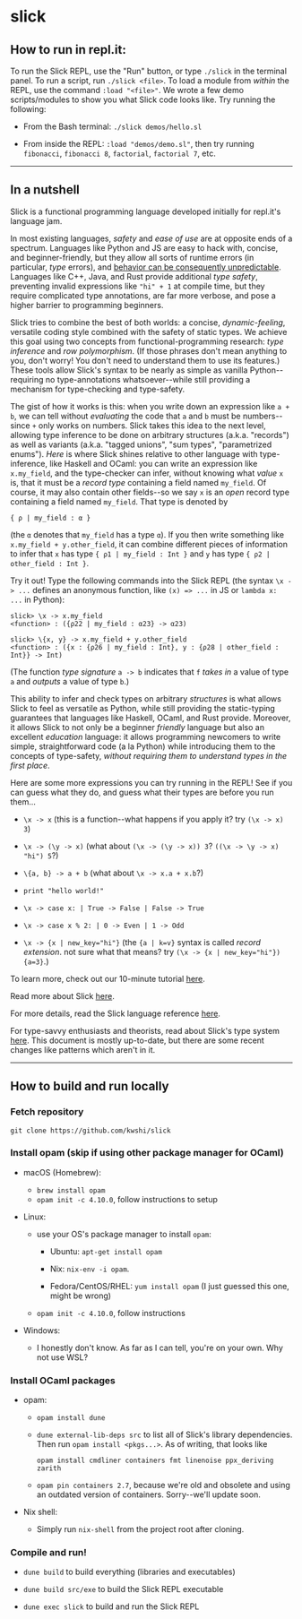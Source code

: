 # slick

## How to run in repl.it:

To run the Slick REPL, use the "Run" button, or type `./slick` in the terminal
panel.  To run a script, run `./slick <file>`.  To load a module from _within_
the REPL, use the command `:load "<file>"`.  We wrote a few demo scripts/modules
to show you what Slick code looks like.  Try running the following:

- From the Bash terminal: `./slick demos/hello.sl`

- From inside the REPL: `:load "demos/demo.sl"`, then try running `fibonacci`,
  `fibonacci 8`, `factorial`, `factorial 7`, etc.

---

## In a nutshell

Slick is a functional programming language developed initially for repl.it's
language jam.

In most existing languages, _safety_ and _ease of use_ are at opposite ends of a
spectrum.  Languages like Python and JS are easy to hack with, concise, and
beginner-friendly, but they allow all sorts of runtime errors (in particular,
_type_ errors), and [behavior can be consequently
unpredictable](https://www.destroyallsoftware.com/talks/wat).  Languages like
C++, Java, and Rust provide additional _type safety_, preventing invalid
expressions like `"hi" + 1` at compile time, but they require complicated type
annotations, are far more verbose, and pose a higher barrier to programming
beginners.

Slick tries to combine the best of both worlds: a concise, _dynamic-feeling_,
versatile coding style combined with the safety of static types.  We achieve
this goal using two concepts from functional-programming research: _type
inference_ and _row polymorphism_.  (If those phrases don't mean anything to
you, don't worry!  You don't need to understand them to use its features.)
These tools allow Slick's syntax to be nearly as simple as vanilla
Python--requiring no type-annotations whatsoever--while still providing a
mechanism for type-checking and type-safety.

The gist of how it works is this: when you write down an expression like `a + b`,
we can tell without _evaluating_ the code that `a` and `b` must be numbers--
since `+` only works on numbers.  Slick takes this idea to the next level,
allowing type inference to be done on arbitrary structures (a.k.a. "records")
as well as variants (a.k.a. "tagged unions", "sum types", "parametrized enums").
_Here_ is where Slick shines relative to other language with type-inference,
like Haskell and OCaml: you can write an expression like `x.my_field`, and the
type-checker can infer, without knowing what _value_ `x` is, that it must be
a _record type_ containing a field named `my_field`.  Of course, it may also
contain other fields--so we say `x` is an _open_ record type containing a field
named `my_field`.  That type is denoted by
```
{ ρ | my_field : α }
```
(the `α` denotes that `my_field` has a type `α`).  If you then write something
like `x.my_field + y.other_field`, it can combine different pieces of information
to infer that `x` has type `{ ρ1 | my_field : Int }` and
`y` has type `{ ρ2 | other_field : Int }`.

Try it out!  Type the following commands into the Slick REPL (the syntax `\x -> ...`
defines an anonymous function, like `(x) => ...` in JS or `lambda x: ...` in Python):

```
slick> \x -> x.my_field
<function> : ({ρ22 | my_field : α23} -> α23)

slick> \{x, y} -> x.my_field + y.other_field
<function> : ({x : {ρ26 | my_field : Int}, y : {ρ28 | other_field : Int}} -> Int)
```

(The function _type signature_ `a -> b` indicates that `f` _takes in_ a value of
type `a` and _outputs_ a value of type `b`.)

This ability to infer and check types on arbitrary _structures_ is what allows
Slick to feel as versatile as Python, while still providing the static-typing
guarantees that languages like Haskell, OCaml, and Rust provide.  Moreover, it
allows Slick to not only be a beginner _friendly_ language but also an excellent
_education_ language: it allows programming newcomers to write simple,
straightforward code (a la Python) while introducing them to the concepts of
type-safety, _without requiring them to understand types in the first place_.

Here are some more expressions you can try running in the REPL!  See if you can
guess what they do, and guess what their types are before you run them...

- `\x -> x` (this is a function--what happens if you apply it?  try `(\x -> x) 3`)

- `\x -> (\y -> x)` (what about `(\x -> (\y -> x)) 3`? `((\x -> \y -> x) "hi") 5`?)

- `\{a, b} -> a + b` (what about `\x -> x.a + x.b`?)

- `print "hello world!"`

- `\x -> case x: | True -> False | False -> True`

- `\x -> case x % 2: | 0 -> Even | 1 -> Odd`

- `\x -> {x | new_key="hi"}` (the `{a | k=v}` syntax is called _record
  extension_.  not sure what that means?  try `(\x -> {x | new_key="hi"})
  {a=3}`.)

To learn more, check out our 10-minute tutorial [here](/docs/tutorial.md).

Read more about Slick [here](/docs/about.md).

For more details, read the Slick language reference
[here](/docs/language-features.md).

For type-savvy enthusiasts and theorists, read about Slick's type system
[here](/docs/typing.pdf). This document is mostly up-to-date, but there are some
recent changes like patterns which aren't in it.

---

## How to build and run locally

### Fetch repository

```
git clone https://github.com/kwshi/slick
```

### Install opam (skip if using other package manager for OCaml)

- macOS (Homebrew):

  - `brew install opam`
  - `opam init -c 4.10.0`, follow instructions to setup

- Linux:

  - use your OS's package manager to install `opam`:

    - Ubuntu: `apt-get install opam`

    - Nix: `nix-env -i opam`.  

    - Fedora/CentOS/RHEL: `yum install opam` (I just guessed this one, might be
      wrong)

  - `opam init -c 4.10.0`, follow instructions

- Windows:

  - I honestly don't know.  As far as I can tell, you're on your own.  Why
    not use WSL?

### Install OCaml packages

- opam:

  - `opam install dune`

  - `dune external-lib-deps src` to list all of Slick's library dependencies.
    Then run `opam install <pkgs...>`.  As of writing, that looks like

    ```
    opam install cmdliner containers fmt linenoise ppx_deriving zarith
    ```

  - `opam pin containers 2.7`, because we're old and obsolete and using an
    outdated version of containers.  Sorry--we'll update soon.

- Nix shell:

  - Simply run `nix-shell` from the project root after cloning.

### Compile and run!

- `dune build` to build everything (libraries and executables)

- `dune build src/exe` to build the Slick REPL executable

- `dune exec slick` to build and run the Slick REPL
